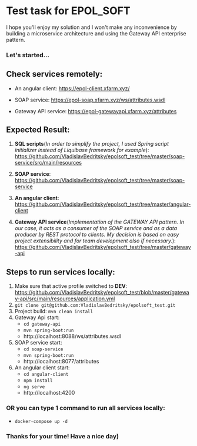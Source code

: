 # Test task for EPOL_SOFT

I hope you'll enjoy my solution and I won't make any inconvenience by building a microservice architecture and using the Gateway API enterprise pattern.

### Let's started...

## Check services remotely:
  * An angular client: https://epol-client.xfarm.xyz/
  
  * SOAP service: https://epol-soap.xfarm.xyz/ws/attributes.wsdl
  
  * Gateway API service: https://epol-gatewayapi.xfarm.xyz/attributes

## Expected Result:

1) **SQL scripts**(_In order to simplify the project, I used Spring script initializer instead of Liquibase framework for example_): 
        https://github.com/VladislavBedritsky/epolsoft_test/tree/master/soap-service/src/main/resources
               
2) **SOAP service**: 
        https://github.com/VladislavBedritsky/epolsoft_test/tree/master/soap-service 
        
3) **An angular client**:
        https://github.com/VladislavBedritsky/epolsoft_test/tree/master/angular-client
        
4) **Gateway API service**(_Implementation of the GATEWAY API pattern. In our case, it acts as a consumer of the SOAP service and as a data producer by REST protocol to clients. My decision is based on easy project extensibility and for team development also if necessary._):
        https://github.com/VladislavBedritsky/epolsoft_test/tree/master/gateway-api
        
## Steps to run services locally:
    
1) Make sure that active profile switched to **DEV**:
    https://github.com/VladislavBedritsky/epolsoft_test/blob/master/gateway-api/src/main/resources/application.yml
2) `git clone git@github.com:VladislavBedritsky/epolsoft_test.git`
3) Project build: 
    `mvn clean install`
4) Gateway Api start:
    * `cd gateway-api`
    * `mvn spring-boot:run`
    * http://localhost:8088/ws/attributes.wsdl
5) SOAP service start:
    * `cd soap-service`
    * `mvn spring-boot:run`
    * http://localhost:8077/attributes
6) An angular client start:
    * `cd angular-client`
    * `npm install`
    * `ng serve`     
    * http://localhost:4200
    
 ### OR you can type 1 command to run all services locally:
 * `docker-compose up -d`       
 
 ### Thanks for your time! Have a nice day)
         